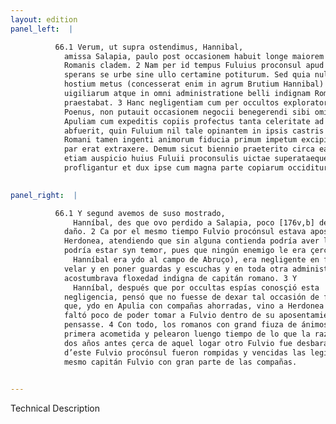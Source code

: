 ```yaml
---
layout: edition
panel_left:  |

          66.1 Verum, ut supra ostendimus, Hannibal,
            amissa Salapia, paulo post occasionem habuit longe maiorem quam accaeperat reddendi
            Romanis cladem. 2 Nam per id tempus Fuluius proconsul apud Herdoneam sedebat,
            sperans se urbe sine ullo certamine potiturum. Sed quia nullus in propinquo esset
            hostium metus (concesserat enim in agrum Brutium Hannibal) negligenter obibat munera
            uigiliarum atque in omni administratione belli indignam Romano duci segniciem
            praestabat. 3 Hanc negligentiam cum per occultos exploratores cognouisset
            Poenus, non putauit occasionem negocii benegerendi sibi omittendam esse. Itaque in
            Apuliam cum expeditis copiis profectus tanta celeritate ad Herdoneam uenit, ut parum
            abfuerit, quin Fuluium nil tale opinantem in ipsis castris opprimeret. 4
            Romani tamen ingenti animorum fiducia primum impetum excipientes, pugnam diutius 30 quam
            par erat extraxere. Demum sicut biennio praeterito circa ea loca duce alio Fuluio, sic
            etiam auspicio huius Fuluii proconsulis uictae superataeque Romanae legiones
            profligantur et dux ipse cum magna parte copiarum occiditur.
        

panel_right:  |

          66.1 Y segund avemos de suso mostrado,
              Hanníbal, des que ovo perdido a Salapia, poco [176v,b] después ovo de fallar occasión cómo los romanos reçebiessen otro muy maior
            daño. 2 Ca por el mesmo tiempo Fulvio procónsul estava aposentado çerca de
            Herdonea, atendiendo que sin alguna contienda podría aver la çibdad, mas sentiendo que
            podría estar syn temor, pues que ningún enemigo le era çercano (porque
              Hanníbal era ydo al campo de Abruço), era negligente en fazer
            velar y en poner guardas y escuchas y en toda otra administraçión de la guerra y
            acostumbrava floxedad indigna de capitán romano. 3 Y
              Hanníbal, después que por occultas espías conosçió esta
            negligencia, pensó que no fuesse de dexar tal occasión de fazer bien el negoçio. Assí
            que, ydo en Apulia con compañas ahorradas, vino a Herdonea con tanta presteza, que le
            faltó poco de poder tomar a Fulvio dentro de su aposentamiento syn que en cosa d’esto
            pensasse. 4 Con todo, los romanos con grand fiuza de ánimos reçibieron la
            primera acometida y pelearon luengo tiempo de lo que la razón quería; al fin, segund que
            dos años antes çerca de aquel logar otro Fulvio fue desbaratado, assí aun por desdicha
            d’este Fulvio procónsul fueron rompidas y vencidas las legiones romanas y muerto el
            mesmo capitán Fulvio con gran parte de las compañas.
        

---
```


 Technical Description 

        